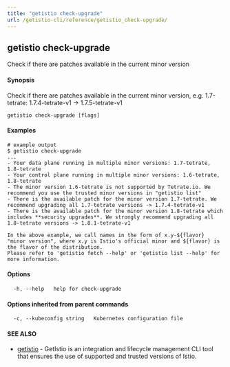 ```yaml
---
title: "getistio check-upgrade"
url: /getistio-cli/reference/getistio_check-upgrade/
---
```

## getistio check-upgrade

Check if there are patches available in the current minor version

#### Synopsis

Check if there are patches available in the current minor version, e.g. 1.7-tetrate: 1.7.4-tetrate-v1 -> 1.7.5-tetrate-v1

```
getistio check-upgrade [flags]
```

#### Examples

```
# example output
$ getistio check-upgrade
...
- Your data plane running in multiple minor versions: 1.7-tetrate, 1.8-tetrate
- Your control plane running in multiple minor versions: 1.6-tetrate, 1.8-tetrate
- The minor version 1.6-tetrate is not supported by Tetrate.io. We recommend you use the trusted minor versions in "getistio list"
- There is the available patch for the minor version 1.7-tetrate. We recommend upgrading all 1.7-tetrate versions -> 1.7.4-tetrate-v1
- There is the available patch for the minor version 1.8-tetrate which includes **security upgrades**. We strongly recommend upgrading all 1.8-tetrate versions -> 1.8.1-tetrate-v1

In the above example, we call names in the form of x.y-${flavor} "minor version", where x.y is Istio's official minor and ${flavor} is the flavor of the distribution.
Please refer to 'getistio fetch --help' or 'getistio list --help' for more information.
```

#### Options

```
  -h, --help   help for check-upgrade
```

#### Options inherited from parent commands

```
  -c, --kubeconfig string   Kubernetes configuration file
```

#### SEE ALSO

* [getistio](/getistio-cli/reference/getistio/)	 - GetIstio is an integration and lifecycle management CLI tool that ensures the use of supported and trusted versions of Istio.

